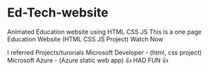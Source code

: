 # Ed-Tech-website
Animated Education website using HTML CSS JS
This is a one page Education Website (HTML CSS JS Project)
Watch Now

I referred Projects/turorials
Microsoft Developer - (html, css project)
Microsoft Azure - (Azure static web app)
👍 HAD FUN 👍
